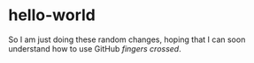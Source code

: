 # hello-world


So I am just doing these random changes, hoping that I can soon understand how to use GitHub *fingers crossed*.
